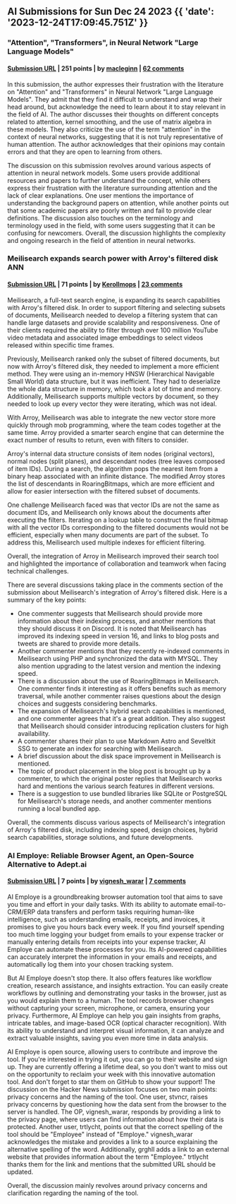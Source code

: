 ## AI Submissions for Sun Dec 24 2023 {{ 'date': '2023-12-24T17:09:45.751Z' }}

### "Attention", "Transformers", in Neural Network "Large Language Models"

#### [Submission URL](http://bactra.org/notebooks/nn-attention-and-transformers.html) | 251 points | by [macleginn](https://news.ycombinator.com/user?id=macleginn) | [62 comments](https://news.ycombinator.com/item?id=38756888)

In this submission, the author expresses their frustration with the literature on "Attention" and "Transformers" in Neural Network "Large Language Models". They admit that they find it difficult to understand and wrap their head around, but acknowledge the need to learn about it to stay relevant in the field of AI. The author discusses their thoughts on different concepts related to attention, kernel smoothing, and the use of matrix algebra in these models. They also criticize the use of the term "attention" in the context of neural networks, suggesting that it is not truly representative of human attention. The author acknowledges that their opinions may contain errors and that they are open to learning from others.

The discussion on this submission revolves around various aspects of attention in neural network models. Some users provide additional resources and papers to further understand the concept, while others express their frustration with the literature surrounding attention and the lack of clear explanations. One user mentions the importance of understanding the background papers on attention, while another points out that some academic papers are poorly written and fail to provide clear definitions. The discussion also touches on the terminology and terminology used in the field, with some users suggesting that it can be confusing for newcomers. Overall, the discussion highlights the complexity and ongoing research in the field of attention in neural networks.

### Meilisearch expands search power with Arroy's filtered disk ANN

#### [Submission URL](https://blog.kerollmops.com/meilisearch-expands-search-power-with-arroy-s-filtered-disk-ann) | 71 points | by [Kerollmops](https://news.ycombinator.com/user?id=Kerollmops) | [23 comments](https://news.ycombinator.com/item?id=38752060)

Meilisearch, a full-text search engine, is expanding its search capabilities with Arroy's filtered disk. In order to support filtering and selecting subsets of documents, Meilisearch needed to develop a filtering system that can handle large datasets and provide scalability and responsiveness. One of their clients required the ability to filter through over 100 million YouTube video metadata and associated image embeddings to select videos released within specific time frames. 

Previously, Meilisearch ranked only the subset of filtered documents, but now with Arroy's filtered disk, they needed to implement a more efficient method. They were using an in-memory HNSW (Hierarchical Navigable Small World) data structure, but it was inefficient. They had to deserialize the whole data structure in memory, which took a lot of time and memory. Additionally, Meilisearch supports multiple vectors by document, so they needed to look up every vector they were iterating, which was not ideal.

With Arroy, Meilisearch was able to integrate the new vector store more quickly through mob programming, where the team codes together at the same time. Arroy provided a smarter search engine that can determine the exact number of results to return, even with filters to consider.

Arroy's internal data structure consists of item nodes (original vectors), normal nodes (split planes), and descendant nodes (tree leaves composed of item IDs). During a search, the algorithm pops the nearest item from a binary heap associated with an infinite distance. The modified Arroy stores the list of descendants in RoaringBitmaps, which are more efficient and allow for easier intersection with the filtered subset of documents.

One challenge Meilisearch faced was that vector IDs are not the same as document IDs, and Meilisearch only knows about the documents after executing the filters. Iterating on a lookup table to construct the final bitmap with all the vector IDs corresponding to the filtered documents would not be efficient, especially when many documents are part of the subset. To address this, Meilisearch used multiple indexes for efficient filtering.

Overall, the integration of Arroy in Meilisearch improved their search tool and highlighted the importance of collaboration and teamwork when facing technical challenges.

There are several discussions taking place in the comments section of the submission about Meilisearch's integration of Arroy's filtered disk. Here is a summary of the key points:

- One commenter suggests that Meilisearch should provide more information about their indexing process, and another mentions that they should discuss it on Discord. It is noted that Meilisearch has improved its indexing speed in version 16, and links to blog posts and tweets are shared to provide more details.
- Another commenter mentions that they recently re-indexed comments in Meilisearch using PHP and synchronized the data with MYSQL. They also mention upgrading to the latest version and mention the indexing speed.
- There is a discussion about the use of RoaringBitmaps in Meilisearch. One commenter finds it interesting as it offers benefits such as memory traversal, while another commenter raises questions about the design choices and suggests considering benchmarks.
- The expansion of Meilisearch's hybrid search capabilities is mentioned, and one commenter agrees that it's a great addition. They also suggest that Meilisearch should consider introducing replication clusters for high availability.
- A commenter shares their plan to use Markdown Astro and Seveltkit SSG to generate an index for searching with Meilisearch.
- A brief discussion about the disk space improvement in Meilisearch is mentioned.
- The topic of product placement in the blog post is brought up by a commenter, to which the original poster replies that Meilisearch works hard and mentions the various search features in different versions.
- There is a suggestion to use bundled libraries like SQLite or PostgreSQL for Meilisearch's storage needs, and another commenter mentions running a local bundled app.

Overall, the comments discuss various aspects of Meilisearch's integration of Arroy's filtered disk, including indexing speed, design choices, hybrid search capabilities, storage solutions, and future developments.

### AI Employe: Reliable Browser Agent, an Open-Source Alternative to Adept.ai

#### [Submission URL](https://aiemploye.com) | 7 points | by [vignesh_warar](https://news.ycombinator.com/user?id=vignesh_warar) | [7 comments](https://news.ycombinator.com/item?id=38753052)

AI Employe is a groundbreaking browser automation tool that aims to save you time and effort in your daily tasks. With its ability to automate email-to-CRM/ERP data transfers and perform tasks requiring human-like intelligence, such as understanding emails, receipts, and invoices, it promises to give you hours back every week. If you find yourself spending too much time logging your budget from emails to your expense tracker or manually entering details from receipts into your expense tracker, AI Employe can automate these processes for you. Its AI-powered capabilities can accurately interpret the information in your emails and receipts, and automatically log them into your chosen tracking system.

But AI Employe doesn't stop there. It also offers features like workflow creation, research assistance, and insights extraction. You can easily create workflows by outlining and demonstrating your tasks in the browser, just as you would explain them to a human. The tool records browser changes without capturing your screen, microphone, or camera, ensuring your privacy. Furthermore, AI Employe can help you gain insights from graphs, intricate tables, and image-based OCR (optical character recognition). With its ability to understand and interpret visual information, it can analyze and extract valuable insights, saving you even more time in data analysis.

AI Employe is open source, allowing users to contribute and improve the tool. If you're interested in trying it out, you can go to their website and sign up. They are currently offering a lifetime deal, so you don't want to miss out on the opportunity to reclaim your week with this innovative automation tool. And don't forget to star them on GitHub to show your support! The discussion on the Hacker News submission focuses on two main points: privacy concerns and the naming of the tool. One user, stvncr, raises privacy concerns by questioning how the data sent from the browser to the server is handled. The OP, vignesh_warar, responds by providing a link to the privacy page, where users can find information about how their data is protected. Another user, trtlycht, points out that the correct spelling of the tool should be "Employee" instead of "Employe." vignesh_warar acknowledges the mistake and provides a link to a source explaining the alternative spelling of the word. Additionally, grghll adds a link to an external website that provides information about the term "Employee." trtlycht thanks them for the link and mentions that the submitted URL should be updated.

Overall, the discussion mainly revolves around privacy concerns and clarification regarding the naming of the tool.


